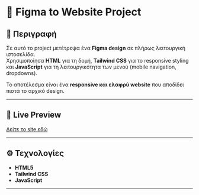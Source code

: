 # 🎨 Figma to Website Project

## 📖 Περιγραφή
Σε αυτό το project μετέτρεψα ένα **Figma design** σε πλήρως λειτουργική ιστοσελίδα.  
Χρησιμοποίησα **HTML** για τη δομή, **Tailwind CSS** για το responsive styling και **JavaScript** για τη λειτουργικότητα των μενού (mobile navigation, dropdowns).  

Το αποτέλεσμα είναι ένα **responsive και ελαφρύ website** που αποδίδει πιστά το αρχικό design.  

---

## 🔗 Live Preview
[Δείτε το site εδώ](https://jeanne9999.github.io/figma-site/)

---

## ⚙️ Τεχνολογίες
- **HTML5**  
- **Tailwind CSS**  
- **JavaScript**  

---
